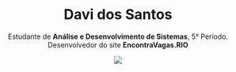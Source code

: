 <div align="center">
  <h1>
    Davi dos Santos
  </h1>
  <p>
    Estudante de <strong>Análise e Desenvolvimento de Sistemas</strong>, 5° Período.
    <br>Desenvolvedor do site <strong>EncontraVagas.RIO</strong>
  </p>
</div>
    
<div align="center"> 
  <a href="https://www.linkedin.com/in/davi-dos-santos-615621229/" target="_blank"><img src="https://img.shields.io/badge/-LinkedIn-%230077B5?style=for-the-badge&logo=linkedin&logoColor=white" target="_blank"></a> 
</div>
